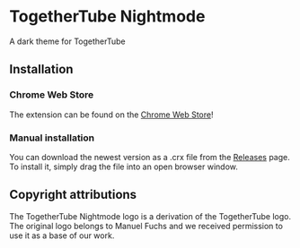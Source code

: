 # TogetherTube Nightmode

A dark theme for TogetherTube

## Installation

### Chrome Web Store

The extension can be found on the [Chrome Web Store](https://chrome.google.com/webstore/detail/togethertube-nightmode/kocieahmdookcllooghinfmccikjfdmh)!

### Manual installation
You can download the newest version as a .crx file from the [Releases](https://github.com/Butt4cak3/TogetherTubeNightmode/releases) page. To install it, simply drag the file into an open browser window.

## Copyright attributions
The TogetherTube Nightmode logo is a derivation of the TogetherTube logo. The original logo belongs to Manuel Fuchs and we received permission to use it as a base of our work.

